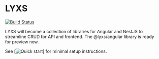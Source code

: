 # LYXS
[![Build Status](https://travis-ci.com/bitflut/lyxs.svg?branch=master)](https://travis-ci.com/bitflut/lyxs)

LYXS will become a collection of libraries for Angular and NestJS to streamline CRUD for API and frontend. The @lyxs/angular library is ready for preview now.

See [![Quick start](https://bitflut.gitbook.io/lyxs/)] for minimal setup instructions.
